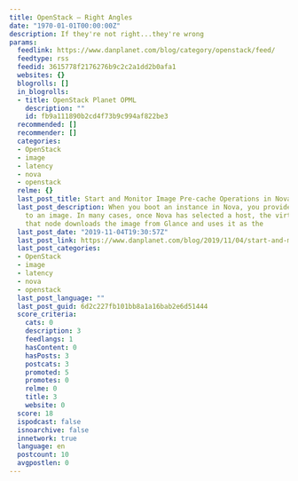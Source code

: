 ```yaml
---
title: OpenStack – Right Angles
date: "1970-01-01T00:00:00Z"
description: If they're not right...they're wrong
params:
  feedlink: https://www.danplanet.com/blog/category/openstack/feed/
  feedtype: rss
  feedid: 3615778f2176276b9c2c2a1dd2b0afa1
  websites: {}
  blogrolls: []
  in_blogrolls:
  - title: OpenStack Planet OPML
    description: ""
    id: fb9a111890b2cd4f73b9c994af822be3
  recommended: []
  recommender: []
  categories:
  - OpenStack
  - image
  - latency
  - nova
  - openstack
  relme: {}
  last_post_title: Start and Monitor Image Pre-cache Operations in Nova
  last_post_description: When you boot an instance in Nova, you provide a reference
    to an image. In many cases, once Nova has selected a host, the virt driver on
    that node downloads the image from Glance and uses it as the
  last_post_date: "2019-11-04T19:30:57Z"
  last_post_link: https://www.danplanet.com/blog/2019/11/04/start-and-monitor-image-pre-cache-operations-in-nova/
  last_post_categories:
  - OpenStack
  - image
  - latency
  - nova
  - openstack
  last_post_language: ""
  last_post_guid: 6d2c227fb101bb8a1a16bab2e6d51444
  score_criteria:
    cats: 0
    description: 3
    feedlangs: 1
    hasContent: 0
    hasPosts: 3
    postcats: 3
    promoted: 5
    promotes: 0
    relme: 0
    title: 3
    website: 0
  score: 18
  ispodcast: false
  isnoarchive: false
  innetwork: true
  language: en
  postcount: 10
  avgpostlen: 0
---
```

